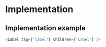# Implementation

## Implementation example
```javascript
<Label tag={'label'} children={'Label'} />
```